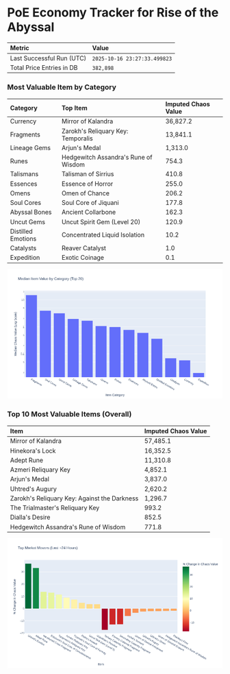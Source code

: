 # PoE Economy Tracker for Rise of the Abyssal

<!-- START_MAINTENANCE -->
| Metric | Value |
|:---|:---|
| Last Successful Run (UTC) | `2025-10-16 23:27:33.499823` |
| Total Price Entries in DB | `382,898` |

<!-- END_MAINTENANCE -->

<!-- START_DATAFRAME_DEBUG -->
<!-- END_DATAFRAME_DEBUG -->

<!-- START_CATEGORY_ANALYSIS -->
### Most Valuable Item by Category
| Category | Top Item | Imputed Chaos Value |
| :--- | :--- | :--- |
| Currency | Mirror of Kalandra | 36,827.2 |
| Fragments | Zarokh's Reliquary Key: Temporalis | 13,841.1 |
| Lineage Gems | Arjun's Medal | 1,313.0 |
| Runes | Hedgewitch Assandra's Rune of Wisdom | 754.3 |
| Talismans | Talisman of Sirrius | 410.8 |
| Essences | Essence of Horror | 255.0 |
| Omens | Omen of Chance | 206.2 |
| Soul Cores | Soul Core of Jiquani | 177.8 |
| Abyssal Bones | Ancient Collarbone | 162.3 |
| Uncut Gems | Uncut Spirit Gem (Level 20) | 120.9 |
| Distilled Emotions | Concentrated Liquid Isolation | 10.2 |
| Catalysts | Reaver Catalyst | 1.0 |
| Expedition | Exotic Coinage | 0.1 |


![Category Analysis Chart](charts/category_analysis.png)
<!-- END_ANALYSIS -->

<!-- START_ANALYSIS -->
### Top 10 Most Valuable Items (Overall)
| Item | Imputed Chaos Value |
| :--- | :--- |
| Mirror of Kalandra | 57,485.1 |
| Hinekora's Lock | 16,352.5 |
| Adept Rune | 11,310.8 |
| Azmeri Reliquary Key | 4,852.1 |
| Arjun's Medal | 3,837.0 |
| Uhtred's Augury | 2,620.2 |
| Zarokh's Reliquary Key: Against the Darkness | 1,296.7 |
| The Trialmaster's Reliquary Key | 993.2 |
| Dialla's Desire | 852.5 |
| Hedgewitch Assandra's Rune of Wisdom | 771.8 |


![Market Movers Chart](charts/market_movers.png)
<!-- END_ANALYSIS -->
